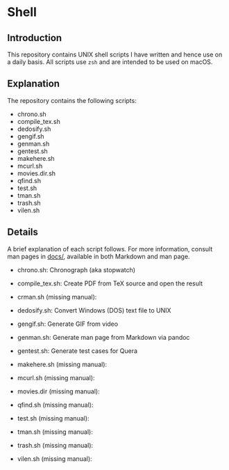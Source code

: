 # Shell

## Introduction
This repository contains UNIX shell scripts I have written and
hence use on a daily basis. All scripts use `zsh` and are intended 
to be used on macOS.

## Explanation
The repository contains the following scripts:
+ chrono.sh
+ compile\_tex.sh
+ dedosify.sh
+ gengif.sh
+ genman.sh
+ gentest.sh
+ makehere.sh
+ mcurl.sh
+ movies.dir.sh
+ qfind.sh
+ test.sh
+ tman.sh
+ trash.sh
+ vilen.sh

## Details
A brief explanation of each script follows. For more information,
consult man pages in [docs/](docs), available in both Markdown and man page.

+ chrono.sh:
Chronograph (aka stopwatch)

+ compile\_tex.sh:
Create PDF from TeX source and open the result

+ crman.sh (missing manual): 

+ dedosify.sh:
Convert Windows (DOS) text file to UNIX

+ gengif.sh:
Generate GIF from video

+ genman.sh:
Generate man page from Markdown via pandoc

+ gentest.sh:
Generate test cases for Quera

+ makehere.sh (missing manual):

+ mcurl.sh (missing manual):

+ movies.dir (missing manual):

+ qfind.sh (missing manual):

+ test.sh (missing manual):

+ tman.sh (missing manual):

+ trash.sh (missing manual):

+ vilen.sh (missing manual):


